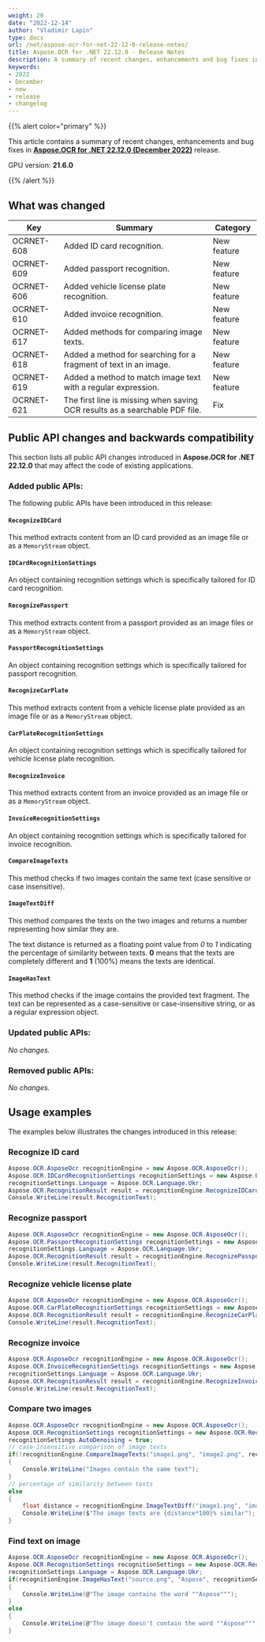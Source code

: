 ```yaml
---
weight: 20
date: "2022-12-14"
author: "Vladimir Lapin"
type: docs
url: /net/aspose-ocr-for-net-22-12-0-release-notes/
title: Aspose.OCR for .NET 22.12.0 - Release Notes
description: A summary of recent changes, enhancements and bug fixes in Aspose.OCR for .NET 22.12.0 (December 2022) release.
keywords:
- 2022
- December
- new
- release
- changelog
---
```


{{% alert color="primary" %}}

This article contains a summary of recent changes, enhancements and bug fixes in [**Aspose.OCR for .NET 22.12.0 (December 2022)**](https://www.nuget.org/packages/Aspose.OCR/22.12.0) release.

GPU version: **21.6.0**

{{% /alert %}}

## What was changed

Key | Summary | Category
--- | ------- | --------
OCRNET-608 | Added ID card recognition. | New feature
OCRNET-609 | Added passport recognition. | New feature
OCRNET-606 | Added vehicle license plate recognition. | New feature
OCRNET-610 | Added invoice recognition. | New feature
OCRNET-617 | Added methods for comparing image texts. | New feature
OCRNET-618 | Added a method for searching for a fragment of text in an image. | New feature
OCRNET-619 | Added a method to match image text with a regular expression. | New feature
OCRNET-621 | The first line is missing when saving OCR results as a searchable PDF file. | Fix

## Public API changes and backwards compatibility

This section lists all public API changes introduced in **Aspose.OCR for .NET 22.12.0** that may affect the code of existing applications.

### Added public APIs:

The following public APIs have been introduced in this release:

#### `RecognizeIDCard`

This method extracts content from an ID card provided as an image file or as a `MemoryStream` object.

#### `IDCardRecognitionSettings`

An object containing recognition settings which is specifically tailored for ID card recognition.

#### `RecognizePassport`

This method extracts content from a passport provided as an image files or as a `MemoryStream` object.

#### `PassportRecognitionSettings`

An object containing recognition settings which is specifically tailored for passport recognition.

#### `RecognizeCarPlate`

This method extracts content from a vehicle license plate provided as an image file or as a `MemoryStream` object.

#### `CarPlateRecognitionSettings`

An object containing recognition settings which is specifically tailored for vehicle license plate recognition.

#### `RecognizeInvoice`

This method extracts content from an invoice provided as an image file or as a `MemoryStream` object.

#### `InvoiceRecognitionSettings`

An object containing recognition settings which is specifically tailored for invoice recognition.

#### `CompareImageTexts`

This method checks if two images contain the same text (case sensitive or case insensitive).

#### `ImageTextDiff`

This method compares the texts on the two images and returns a number representing how similar they are.

The text distance is returned as a floating point value from _0_ to _1_ indicating the percentage of similarity between texts. **0** means that the texts are completely different and **1** (100%) means the texts are identical.

#### `ImageHasText`

This method checks if the image contains the provided text fragment. The text can be represented as a case-sensitive or case-insensitive string, or as a regular expression object.

### Updated public APIs:

_No changes._

### Removed public APIs:

_No changes._

## Usage examples

The examples below illustrates the changes introduced in this release:

### Recognize ID card

```csharp
Aspose.OCR.AsposeOcr recognitionEngine = new Aspose.OCR.AsposeOcr();
Aspose.OCR.IDCardRecognitionSettings recognitionSettings = new Aspose.OCR.IDCardRecognitionSettings();
recognitionSettings.Language = Aspose.OCR.Language.Ukr;
Aspose.OCR.RecognitionResult result = recognitionEngine.RecognizeIDCard("id-card.jpg", recognitionSettings);
Console.WriteLine(result.RecognitionText);
```

### Recognize passport

```csharp
Aspose.OCR.AsposeOcr recognitionEngine = new Aspose.OCR.AsposeOcr();
Aspose.OCR.PassportRecognitionSettings recognitionSettings = new Aspose.OCR.PassportRecognitionSettings();
recognitionSettings.Language = Aspose.OCR.Language.Ukr;
Aspose.OCR.RecognitionResult result = recognitionEngine.RecognizePassport("passport.jpg", recognitionSettings);
Console.WriteLine(result.RecognitionText);
```

### Recognize vehicle license plate

```csharp
Aspose.OCR.AsposeOcr recognitionEngine = new Aspose.OCR.AsposeOcr();
Aspose.OCR.CarPlateRecognitionSettings recognitionSettings = new Aspose.OCR.CarPlateRecognitionSettings();
Aspose.OCR.RecognitionResult result = recognitionEngine.RecognizeCarPlate("car.jpg", recognitionSettings);
Console.WriteLine(result.RecognitionText);
```

### Recognize invoice

```csharp
Aspose.OCR.AsposeOcr recognitionEngine = new Aspose.OCR.AsposeOcr();
Aspose.OCR.InvoiceRecognitionSettings recognitionSettings = new Aspose.OCR.InvoiceRecognitionSettings();
recognitionSettings.Language = Aspose.OCR.Language.Ukr;
Aspose.OCR.RecognitionResult result = recognitionEngine.RecognizeInvoice("invoice.jpg", recognitionSettings);
Console.WriteLine(result.RecognitionText);
```

### Compare two images

```csharp
Aspose.OCR.AsposeOcr recognitionEngine = new Aspose.OCR.AsposeOcr();
Aspose.OCR.RecognitionSettings recognitionSettings = new Aspose.OCR.RecognitionSettings();
recognitionSettings.AutoDenoising = true;
// case-insensitive comparison of image texts
if(!recognitionEngine.CompareImageTexts("image1.png", "image2.png", recognitionSettings, true))
{
	Console.WriteLine("Images contain the same text");
}
// percentage of similarity between texts
else
{
	float distance = recognitionEngine.ImageTextDiff("image1.png", "image2.png", recognitionSettings, true);
	Console.WriteLine($"The image texts are {distance*100}% similar");
}
```

### Find text on image

```csharp
Aspose.OCR.AsposeOcr recognitionEngine = new Aspose.OCR.AsposeOcr();
Aspose.OCR.RecognitionSettings recognitionSettings = new Aspose.OCR.RecognitionSettings();
recognitionSettings.Language = Aspose.OCR.Language.Ukr;
if(recognitionEngine.ImageHasText("source.png", "Aspose", recognitionSettings))
{
	Console.WriteLine(@"The image contains the word ""Aspose""");
}
else
{
	Console.WriteLine(@"The image doesn't contain the word ""Aspose""");
}
```
